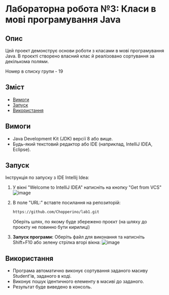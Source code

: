# Лабораторна робота №3: Класи в мові програмування Java

## Опис

Цей проект демонструє основи роботи з класами в мові програмування Java. В проєкті створено власний клас й реалізовано сортування за декількома полями.

Номер в списку групи - 19

## Зміст

- [Вимоги](#вимоги)
- [Запуск](#запуск)
- [Використання](#використання)

## Вимоги
      
- Java Development Kit (JDK) версії 8 або вище.
- Будь-який текстовий редактор або IDE (наприклад, IntelliJ IDEA, Eclipse).

## Запуск
Інструкція по запуску з IDE Intellij Idea:
1. У вікні "Welcome to IntelliJ IDEA" натисніть на кнопку "Get from VCS"
![image](https://github.com/user-attachments/assets/e3925f69-51ca-4716-ab0c-4b92f8123512)

3. В поле "URL:" вставте посилання на репозиторій:
   ```bash
   https://github.com/Chopperino/lab1.git
   ```
   Оберіть шлях, по якому буде збережено проєкт (на шляху до проєкту не повинно бути кирилиці)
4. **Запуск програми:**
   Оберіть файл для виконання та натисніть Shift+F10 або зелену стрілка вгорі вікна:
   ![image](https://github.com/user-attachments/assets/4e3fa721-212d-49c6-bda8-2e56411b915a)


## Використання
- Програма автоматично виконує сортування заданого масиву Student'ів, заданого в коді.
- Виконує пошук ідентичного елементу в масиві до заданого.
- Результат буде виведено в консоль.
